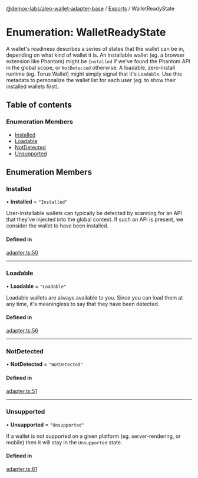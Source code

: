 [@demox-labs/aleo-wallet-adapter-base](../README.md) / [Exports](../modules.md) / WalletReadyState

# Enumeration: WalletReadyState

A wallet's readiness describes a series of states that the wallet can be in,
depending on what kind of wallet it is. An installable wallet (eg. a browser
extension like Phantom) might be `Installed` if we've found the Phantom API
in the global scope, or `NotDetected` otherwise. A loadable, zero-install
runtime (eg. Torus Wallet) might simply signal that it's `Loadable`. Use this
metadata to personalize the wallet list for each user (eg. to show their
installed wallets first).

## Table of contents

### Enumeration Members

- [Installed](WalletReadyState.md#installed)
- [Loadable](WalletReadyState.md#loadable)
- [NotDetected](WalletReadyState.md#notdetected)
- [Unsupported](WalletReadyState.md#unsupported)

## Enumeration Members

### Installed

• **Installed** = ``"Installed"``

User-installable wallets can typically be detected by scanning for an API
that they've injected into the global context. If such an API is present,
we consider the wallet to have been installed.

#### Defined in

[adapter.ts:50](https://github.com/demox-labs/aleo-wallet-adapter/blob/f19bfe5/packages/core/base/adapter.ts#L50)

___

### Loadable

• **Loadable** = ``"Loadable"``

Loadable wallets are always available to you. Since you can load them at
any time, it's meaningless to say that they have been detected.

#### Defined in

[adapter.ts:56](https://github.com/demox-labs/aleo-wallet-adapter/blob/f19bfe5/packages/core/base/adapter.ts#L56)

___

### NotDetected

• **NotDetected** = ``"NotDetected"``

#### Defined in

[adapter.ts:51](https://github.com/demox-labs/aleo-wallet-adapter/blob/f19bfe5/packages/core/base/adapter.ts#L51)

___

### Unsupported

• **Unsupported** = ``"Unsupported"``

If a wallet is not supported on a given platform (eg. server-rendering, or
mobile) then it will stay in the `Unsupported` state.

#### Defined in

[adapter.ts:61](https://github.com/demox-labs/aleo-wallet-adapter/blob/f19bfe5/packages/core/base/adapter.ts#L61)
